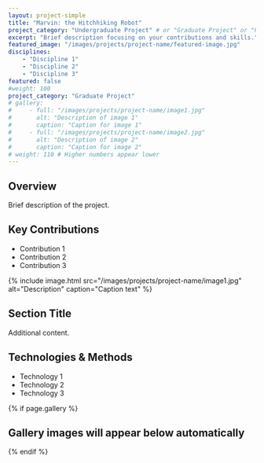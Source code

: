 ```yaml
---
layout: project-simple
title: "Marvin: the Hitchhiking Robot"
project_category: "Undergraduate Project" # or "Graduate Project" or "Personal Project"
excerpt: "Brief description focusing on your contributions and skills."
featured_image: "/images/projects/project-name/featured-image.jpg"
disciplines:
    - "Discipline 1"
    - "Discipline 2"
    - "Discipline 3"
featured: false
#weight: 100
project_category: "Graduate Project"
# gallery:
#     - full: "/images/projects/project-name/image1.jpg"
#       alt: "Description of image 1"
#       caption: "Caption for image 1"
#     - full: "/images/projects/project-name/image2.jpg"
#       alt: "Description of image 2"
#       caption: "Caption for image 2"
# weight: 110 # Higher numbers appear lower
---
```


## Overview

Brief description of the project.

## Key Contributions

-   Contribution 1
-   Contribution 2
-   Contribution 3

{% include image.html src="/images/projects/project-name/image1.jpg" alt="Description" caption="Caption text" %}

## Section Title

Additional content.

## Technologies & Methods

-   Technology 1
-   Technology 2
-   Technology 3

{% if page.gallery %}

## Gallery images will appear below automatically

{% endif %}
